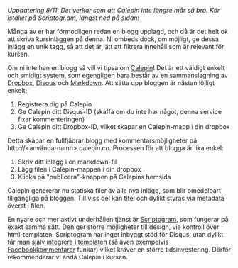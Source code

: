 *Uppdatering 8/11: Det verkar som att Calepin inte längre mår så bra. Kör istället på Scriptogr.am, längst ned på sidan!*



Många av er har förmodligen redan en blogg upplagd, och då är det helt ok att skriva kursinläggen på denna. Ni ombeds dock, om möjligt, ge dessa inlägg en unik tagg, så att det är lätt att filtrera innehåll som är relevant för kursen.

Om ni inte han en blogg så vill vi tipsa om [Calepin][1]! Det är ett väldigt enkelt och smidigt system, som egengligen bara består av en sammanslagning av [Dropbox][2], [Disqus][3] och [Markdown][4]. Att sätta upp bloggen är nästan löjligt enkelt;

1.    Registrera dig på Calepin
2.    Ge Calepin ditt Disqus-ID (skaffa om du inte har något, denna service fixar kommenteringen)
3.    Ge Calepin ditt Dropbox-ID, vilket skapar en Calepin-mapp i din dropbox

Detta skapar en fullfjädrar blogg med kommentarsmöjligheter på http://&lt;användarnamn&gt;.calepin.co.
Processen för att blogga är lika enkel:

1.    Skriv ditt inlägg i en markdown-fil
2.    Lägg filen i Calepin-mappen i din dropbox
3.    Klicka på "publicera"-knappen på Calepins hemsida

Calepin genererar nu statiska filer av alla nya inlägg, som blir omedelbart tillgängliga på bloggen. Till viss del kan titel och dylikt styras via metadata överst i filen.

En nyare och mer aktivt underhållen tjänst är [Scriptogram][5], som fungerar på exakt samma sätt. Den ger större möjligheter till design, via kontroll över html-templaten. Scriptogram har inget inbyggt stöd för Disqus, utan dylikt får man [själv integrera i templaten][6] (så även exempelvis [Facebookkommentarer][7] funkar) vilket kräver en större tidsinvestering. Dörför rekommenderar vi ändå Calepin i kursen.



 [1]: http://calepin.co/
 [2]: https://www.dropbox.com/
 [3]: http://disqus.com/
 [4]: http://daringfireball.net/projects/markdown/syntax
 [5]: http://scriptogr.am
 [6]: http://whiletruecode.com/post/setting-up-disqus-comments-with-scriptogr.am
 [7]: http://support.scriptogr.am/discussions/questions/43-facebook-comments